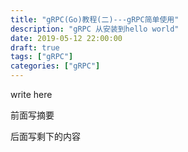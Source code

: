 ```yaml
---
title: "gRPC(Go)教程(二)---gRPC简单使用"
description: "gRPC 从安装到hello world"
date: 2019-05-12 22:00:00
draft: true
tags: ["gRPC"]
categories: ["gRPC"]
---
```


write here

前面写摘要

<!--more-->



后面写剩下的内容

